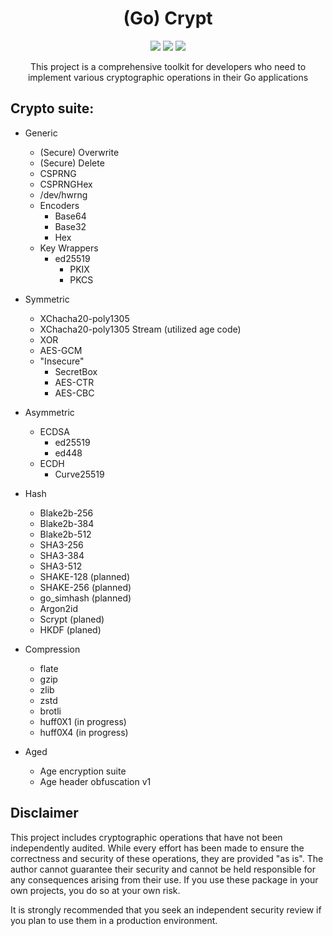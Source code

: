 <h1 align="center">(Go) Crypt</h1>
<p align="center">
<a href="https://pkg.go.dev/github.com/D3vl0per/crypt"><img src="https://img.shields.io/badge/godoc-reference-blue.svg"/></a>
<a href="https://github.com/D3vl0per/crypt/actions/workflows/test_test.yaml"><img src="https://github.com/D3vl0per/crypt/actions/workflows/test_test.yaml/badge.svg?branch=main"/></a>
<a href="https://codecov.io/github/D3vl0per/crypt"><img src="https://codecov.io/github/D3vl0per/crypt/graph/badge.svg?token=X8DSE9DZ18"/></a>
</p>
<p align="center"> This project is a comprehensive toolkit for developers who need to implement various cryptographic operations in their Go applications
</p>

## Crypto suite:
- Generic
    - (Secure) Overwrite
    - (Secure) Delete
    - CSPRNG
    - CSPRNGHex
    - /dev/hwrng
    - Encoders
        - Base64
        - Base32
        - Hex
    - Key Wrappers
        - ed25519
            - PKIX
            - PKCS
- Symmetric
    - XChacha20-poly1305
    - XChacha20-poly1305 Stream (utilized age code)
    - XOR
    - AES-GCM
    - "Insecure"
        - SecretBox
        - AES-CTR
        - AES-CBC
- Asymmetric
    - ECDSA
        - ed25519
        - ed448
    - ECDH
        - Curve25519
- Hash
    - Blake2b-256
    - Blake2b-384
    - Blake2b-512
    - SHA3-256
    - SHA3-384
    - SHA3-512
    - SHAKE-128 (planned)
    - SHAKE-256 (planned)
    - go_simhash (planned)
    - Argon2id
    - Scrypt (planed)
    - HKDF (planed)
- Compression
    - flate
    - gzip
    - zlib
    - zstd
    - brotli
    - huff0X1 (in progress)
    - huff0X4 (in progress)

- Aged 
    - Age encryption suite
    - Age header obfuscation v1

## Disclaimer

This project includes cryptographic operations that have not been independently audited. While every effort has been made to ensure the correctness and security of these operations, they are provided "as is". The author cannot guarantee their security and cannot be held responsible for any consequences arising from their use. If you use these package in your own projects, you do so at your own risk.

It is strongly recommended that you seek an independent security review if you plan to use them in a production environment.